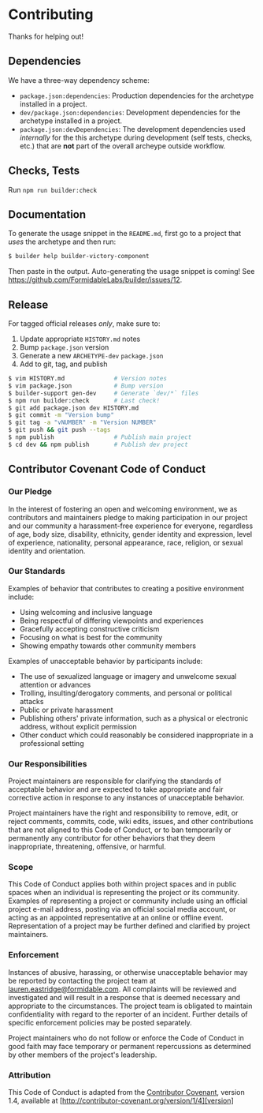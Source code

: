 Contributing
============

Thanks for helping out!

## Dependencies

We have a three-way dependency scheme:

* `package.json:dependencies`: Production dependencies for the archetype
  installed in a project.
* `dev/package.json:dependencies`: Development dependencies for the archetype
  installed in a project.
* `package.json:devDependencies`: The development dependencies used _internally_
  for the this archetype during development (self tests, checks, etc.) that
  are **not** part of the overall archeype outside workflow.

## Checks, Tests

Run `npm run builder:check`

## Documentation

To generate the usage snippet in the `README.md`, first go to a project that _uses_ the archetype and then run:

```sh
$ builder help builder-victory-component
```

Then paste in the output. Auto-generating the usage snippet is coming! See https://github.com/FormidableLabs/builder/issues/12.

## Release

For tagged official releases _only_, make sure to:

1. Update appropriate `HISTORY.md` notes
2. Bump `package.json` version
3. Generate a new `ARCHETYPE-dev` `package.json`
4. Add to git, tag, and publish

```sh
$ vim HISTORY.md              # Version notes
$ vim package.json            # Bump version
$ builder-support gen-dev     # Generate `dev/*` files
$ npm run builder:check       # Last check!
$ git add package.json dev HISTORY.md
$ git commit -m "Version bump"
$ git tag -a "vNUMBER" -m "Version NUMBER"
$ git push && git push --tags
$ npm publish                 # Publish main project
$ cd dev && npm publish       # Publish dev project
```
## Contributor Covenant Code of Conduct

### Our Pledge

In the interest of fostering an open and welcoming environment, we as
contributors and maintainers pledge to making participation in our project and
our community a harassment-free experience for everyone, regardless of age, body
size, disability, ethnicity, gender identity and expression, level of experience,
nationality, personal appearance, race, religion, or sexual identity and
orientation.

### Our Standards

Examples of behavior that contributes to creating a positive environment
include:

* Using welcoming and inclusive language
* Being respectful of differing viewpoints and experiences
* Gracefully accepting constructive criticism
* Focusing on what is best for the community
* Showing empathy towards other community members

Examples of unacceptable behavior by participants include:

* The use of sexualized language or imagery and unwelcome sexual attention or
advances
* Trolling, insulting/derogatory comments, and personal or political attacks
* Public or private harassment
* Publishing others' private information, such as a physical or electronic
  address, without explicit permission
* Other conduct which could reasonably be considered inappropriate in a
  professional setting

### Our Responsibilities

Project maintainers are responsible for clarifying the standards of acceptable
behavior and are expected to take appropriate and fair corrective action in
response to any instances of unacceptable behavior.

Project maintainers have the right and responsibility to remove, edit, or
reject comments, commits, code, wiki edits, issues, and other contributions
that are not aligned to this Code of Conduct, or to ban temporarily or
permanently any contributor for other behaviors that they deem inappropriate,
threatening, offensive, or harmful.

### Scope

This Code of Conduct applies both within project spaces and in public spaces
when an individual is representing the project or its community. Examples of
representing a project or community include using an official project e-mail
address, posting via an official social media account, or acting as an appointed
representative at an online or offline event. Representation of a project may be
further defined and clarified by project maintainers.

### Enforcement

Instances of abusive, harassing, or otherwise unacceptable behavior may be
reported by contacting the project team at lauren.eastridge@formidable.com. All
complaints will be reviewed and investigated and will result in a response that
is deemed necessary and appropriate to the circumstances. The project team is
obligated to maintain confidentiality with regard to the reporter of an incident.
Further details of specific enforcement policies may be posted separately.

Project maintainers who do not follow or enforce the Code of Conduct in good
faith may face temporary or permanent repercussions as determined by other
members of the project's leadership.

### Attribution

This Code of Conduct is adapted from the [Contributor Covenant][homepage], version 1.4,
available at [http://contributor-covenant.org/version/1/4][version]

[homepage]: http://contributor-covenant.org
[version]: http://contributor-covenant.org/version/1/4/